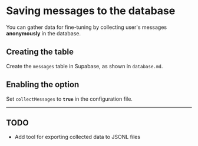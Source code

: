 # Saving messages to the database
You can gather data for fine-tuning by collecting user's messages **anonymously** in the database.

## Creating the table
Create the `messages` table in Supabase, as shown in `database.md`.

## Enabling the option
Set `collectMessages` to **`true`** in the configuration file.

---

## TODO
- Add tool for exporting collected data to JSONL files